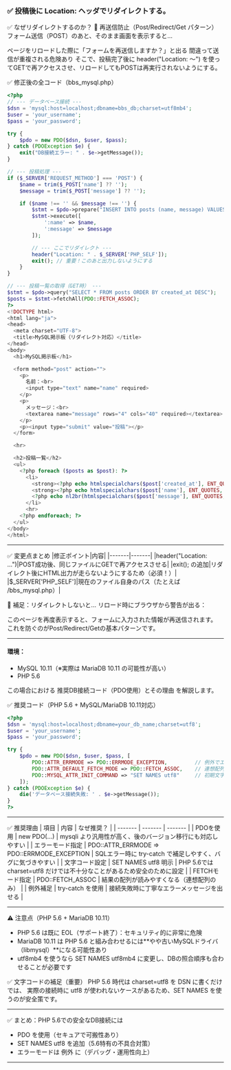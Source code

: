 ### ✅ 投稿後に Location: ヘッダでリダイレクトする。

✅ なぜリダイレクトするのか？
🔁 再送信防止（Post/Redirect/Get パターン）
フォーム送信（POST）のあと、そのまま画面を表示すると…

ページをリロードした際に「フォームを再送信しますか？」と出る
間違って送信が重複される危険あり
そこで、投稿完了後に header("Location: ～") を使ってGETで再アクセスさせ、リロードしてもPOSTは再実行されないようにする。

✅ 修正後の全コード（bbs_mysql.php）
```php
<?php
// --- データベース接続 ---
$dsn = 'mysql:host=localhost;dbname=bbs_db;charset=utf8mb4';
$user = 'your_username';
$pass = 'your_password';

try {
    $pdo = new PDO($dsn, $user, $pass);
} catch (PDOException $e) {
    exit("DB接続エラー: " . $e->getMessage());
}

// --- 投稿処理 ---
if ($_SERVER['REQUEST_METHOD'] === 'POST') {
    $name = trim($_POST['name'] ?? '');
    $message = trim($_POST['message'] ?? '');

    if ($name !== '' && $message !== '') {
        $stmt = $pdo->prepare("INSERT INTO posts (name, message) VALUES (:name, :message)");
        $stmt->execute([
            ':name' => $name,
            ':message' => $message
        ]);

        // --- ここでリダイレクト ---
        header("Location: " . $_SERVER['PHP_SELF']);
        exit(); // 重要！このあと出力しないようにする
    }
}

// --- 投稿一覧の取得（GET時） ---
$stmt = $pdo->query("SELECT * FROM posts ORDER BY created_at DESC");
$posts = $stmt->fetchAll(PDO::FETCH_ASSOC);
?>
<!DOCTYPE html>
<html lang="ja">
<head>
  <meta charset="UTF-8">
  <title>MySQL掲示板（リダイレクト対応）</title>
</head>
<body>
  <h1>MySQL掲示板</h1>

  <form method="post" action="">
    <p>
      名前：<br>
      <input type="text" name="name" required>
    </p>
    <p>
      メッセージ：<br>
      <textarea name="message" rows="4" cols="40" required></textarea>
    </p>
    <p><input type="submit" value="投稿"></p>
  </form>

  <hr>

  <h2>投稿一覧</h2>
  <ul>
    <?php foreach ($posts as $post): ?>
      <li>
        <strong><?php echo htmlspecialchars($post['created_at'], ENT_QUOTES, 'UTF-8'); ?></strong><br>
        <strong><?php echo htmlspecialchars($post['name'], ENT_QUOTES, 'UTF-8'); ?>：</strong>
        <?php echo nl2br(htmlspecialchars($post['message'], ENT_QUOTES, 'UTF-8')); ?>
      </li>
      <hr>
    <?php endforeach; ?>
  </ul>
</body>
</html>
```
---
✅ 変更点まとめ
|修正ポイント|内容|
|-------|-------|
|header("Location: ...")|POST成功後、同じファイルにGETで再アクセスさせる|
|exit(); の追加|リダイレクト後にHTML出力が走らないようにするため（必須！）|
|$_SERVER['PHP_SELF']|現在のファイル自身のパス（たとえば /bbs_mysql.php）|

📌 補足：リダイレクトしないと…
リロード時にブラウザから警告が出る：

このページを再度表示すると、フォームに入力された情報が再送信されます。
これを防ぐのがPost/Redirect/Getの基本パターンです。

---

#### 環境：
- MySQL 10.11（※実際は MariaDB 10.11 の可能性が高い）
- PHP 5.6

この場合における 推奨DB接続コード（PDO使用）とその理由 を解説します。

✅ 推奨コード（PHP 5.6 + MySQL/MariaDB 10.11対応）
```php
<?php
$dsn = 'mysql:host=localhost;dbname=your_db_name;charset=utf8';
$user = 'your_username';
$pass = 'your_password';

try {
    $pdo = new PDO($dsn, $user, $pass, [
        PDO::ATTR_ERRMODE => PDO::ERRMODE_EXCEPTION,         // 例外でエラー通知
        PDO::ATTR_DEFAULT_FETCH_MODE => PDO::FETCH_ASSOC,    // 連想配列で取得
        PDO::MYSQL_ATTR_INIT_COMMAND => "SET NAMES utf8"     // 初期文字コード設定（PHP 5.6向け）
    ]);
} catch (PDOException $e) {
    die('データベース接続失敗: ' . $e->getMessage());
}
?>
```

---

✅ 推奨理由
| 項目 | 内容 | なぜ推奨？ |
| ------- | ------- | ------- |
| PDOを使用 | new PDO(...) | mysqli より汎用性が高く、後のバージョン移行にも対応しやすい |
| エラーモード指定 | PDO::ATTR_ERRMODE => PDO::ERRMODE_EXCEPTION | SQLエラー時に try-catch で補足しやすく、バグに気づきやすい |
| 文字コード設定 | SET NAMES utf8 明示 | PHP 5.6では charset=utf8 だけでは不十分なことがあるため安全のために設定 |
| FETCHモード指定 | PDO::FETCH_ASSOC | 結果の配列が読みやすくなる（連想配列のみ） |
| 例外補足 | try-catch を使用 | 接続失敗時に丁寧なエラーメッセージを出せる |

---

⚠ 注意点（PHP 5.6 + MariaDB 10.11）
- PHP 5.6 は既に EOL（サポート終了）：セキュリティ的に非常に危険
- MariaDB 10.11 は PHP 5.6 と組み合わせるには**やや古いMySQLドライバ（libmysql）**になる可能性あり
- utf8mb4 を使うなら SET NAMES utf8mb4 に変更し、DBの照合順序も合わせることが必要です

✅ 文字コードの補足（重要）
PHP 5.6 時代は charset=utf8 を DSN に書くだけでは、
実際の接続時に utf8 が使われないケースがあるため、SET NAMES を使うのが安全策です。

---

✅ まとめ：PHP 5.6での安全なDB接続には
- PDO を使用（セキュアで可搬性あり）
- SET NAMES utf8 を追加（5.6特有の不具合対策）
- エラーモードは 例外 に（デバッグ・運用性向上）

---
